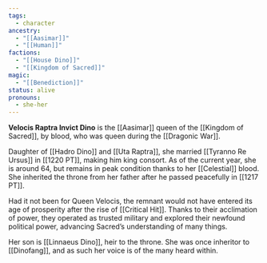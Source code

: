 ```yaml
---
tags:
  - character
ancestry:
  - "[[Aasimar]]"
  - "[[Human]]"
factions:
  - "[[House Dino]]"
  - "[[Kingdom of Sacred]]"
magic:
  - "[[Benediction]]"
status: alive
pronouns:
  - she-her
---
```


**Velocis Raptra Invict Dino** is the [[Aasimar]] queen of the [[Kingdom of Sacred]], by blood, who was queen during the [[Dragonic War]].

Daughter of [[Hadro Dino]] and [[Uta Raptra]], she married [[Tyranno Re Ursus]] in [[1220 PT]], making him king consort. As of the current year, she is around 64, but remains in peak condition thanks to her [[Celestial]] blood. She inherited the throne from her father after he passed peacefully in [[1217 PT]].

Had it not been for Queen Velocis, the remnant would not have entered its age of prosperity after the rise of [[Critical Hit]]. Thanks to their acclimation of power, they operated as trusted military and explored their newfound political power, advancing Sacred’s understanding of many things.

Her son is [[Linnaeus Dino]], heir to the throne. She was once inheritor to [[Dinofang]], and as such her voice is of the many heard within.